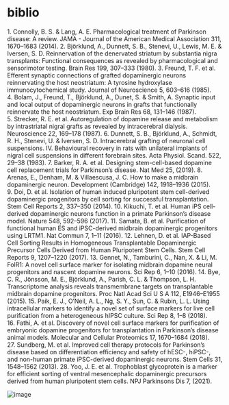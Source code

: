 # biblio
1. Connolly, B. S. & Lang, A. E. Pharmacological treatment of Parkinson disease: A review. JAMA - Journal of the American Medical Association 311, 1670–1683 (2014).
2. Björklund, A., Dunnett, S. B., Stenevi, U., Lewis, M. E. & Iversen, S. D. Reinnervation of the denervated striatum by substantia nigra transplants: Functional consequences as revealed by pharmacological and sensorimotor testing. Brain Res 199, 307–333 (1980).
3. Freund, T. F. et al. Efferent synaptic connections of grafted dopaminergic neurons reinnervating the host neostriatum: A tyrosine hydroxylase immunocytochemical study. Journal of Neuroscience 5, 603–616 (1985).
4. Bolam, J., Freund, T., Björklund, A., Dunet, S. & Smith, A. Synaptic input and local output of dopaminergic neurons in grafts that functionally reinnervate the host neostriatum. Exp Brain Res 68, 131–146 (1987).
5. Strecker, R. E. et al. Autoregulation of dopamine release and metabolism by intrastriatal nigral grafts as revealed by intracerebral dialysis. Neuroscience 22, 169–178 (1987).
6. Dunnett, S. B., Björklund, A., Schmidt, R. H., Stenevi, U. & Iversen, S. D. Intracerebral grafting of neuronal cell suspensions. IV. Behavioural recovery in rats with unilateral implants of nigral cell suspensions in different forebrain sites. Acta Physiol. Scand. 522, 29–38 (1983).
7. Barker, R. A. et al. Designing stem-cell-based dopamine cell replacement trials for Parkinson’s disease. Nat Med 25, (2019).
8. Arenas, E., Denham, M. & Villaescusa, J. C. How to make a midbrain dopaminergic neuron. Development (Cambridge) 142, 1918–1936 (2015).
9. Doi, D. et al. Isolation of human induced pluripotent stem cell-derived dopaminergic progenitors by cell sorting for successful transplantation. Stem Cell Reports 2, 337–350 (2014).
10. Kikuchi, T. et al. Human iPS cell-derived dopaminergic neurons function in a primate Parkinson’s disease model. Nature 548, 592–596 (2017).
11. Samata, B. et al. Purification of functional human ES and iPSC-derived midbrain dopaminergic progenitors using LRTM1. Nat Commun 7, 1–11 (2016).
12. Lehnen, D. et al. IAP-Based Cell Sorting Results in Homogeneous Transplantable Dopaminergic Precursor Cells Derived from Human Pluripotent Stem Cells. Stem Cell Reports 9, 1207–1220 (2017).
13. Gennet, N., Tamburini, C., Nan, X. & Li, M. FolR1: A novel cell surface marker for isolating midbrain dopamine neural progenitors and nascent dopamine neurons. Sci Rep 6, 1–10 (2016).
14. Bye, C. R., Jönsson, M. E., Björklund, A., Parish, C. L. & Thompson, L. H. Transcriptome analysis reveals transmembrane targets on transplantable midbrain dopamine progenitors. Proc Natl Acad Sci U S A 112, E1946–E1955 (2015).
15. Paik, E. J., O’Neil, A. L., Ng, S. Y., Sun, C. & Rubin, L. L. Using intracellular markers to identify a novel set of surface markers for live cell purification from a heterogeneous hIPSC culture. Sci Rep 8, 1–8 (2018).
16. Fathi, A. et al. Discovery of novel cell surface markers for purification of embryonic dopamine progenitors for transplantation in Parkinson’s disease animal models. Molecular and Cellular Proteomics 17, 1670–1684 (2018).
27. Sundberg, M. et al. Improved cell therapy protocols for Parkinson’s disease based on differentiation efficiency and safety of hESC-, hiPSC-, and non-human primate iPSC-derived dopaminergic neurons. Stem Cells 31, 1548–1562 (2013).
28. Yoo, J. E. et al. Trophoblast glycoprotein is a marker for efficient sorting of ventral mesencephalic dopaminergic precursors derived from human pluripotent stem cells. NPJ Parkinsons Dis 7, (2021).
 
![image](https://github.com/alrikschorling/biblio_medbioinfo/assets/95863945/cd9d6c71-dc58-448c-bb20-9900be1b80ba)

